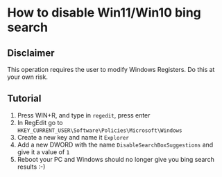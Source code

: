 # How to disable Win11/Win10 bing search

## **Disclaimer**
This operation requires the user to modify Windows Registers. Do this at your own risk.

## Tutorial
1. Press WIN+R, and type in `regedit`, press enter
2. In RegEdit go to `HKEY_CURRENT_USER\Software\Policies\Microsoft\Windows`
3. Create a new key and name it `Explorer`
4. Add a new DWORD with the name `DisableSearchBoxSuggestions` and give it a value of `1`
5. Reboot your PC and Windows should no longer give you bing search results :-)
